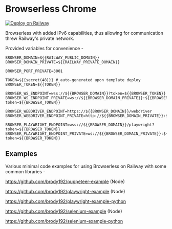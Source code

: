 # Browserless Chrome

[![Deploy on Railway](https://railway.app/button.svg)](https://railway.app/new/template/browserless)

Browserless with added IPv6 capabilities, thus allowing for communication threw Railway's private network.

Provided variables for convenience -

```shell
BROWSER_DOMAIN=${{RAILWAY_PUBLIC_DOMAIN}}
BROWSER_DOMAIN_PRIVATE=${{RAILWAY_PRIVATE_DOMAIN}}

BROWSER_PORT_PRIVATE=3001

TOKEN=${{secret(48)}} # auto-generated upon template deploy
BROWSER_TOKEN=${{TOKEN}}

BROWSER_WS_ENDPOINT=wss://${{BROWSER_DOMAIN}}?token=${{BROWSER_TOKEN}}
BROWSER_WS_ENDPOINT_PRIVATE=ws://${{BROWSER_DOMAIN_PRIVATE}}:${{BROWSER_PORT_PRIVATE}}?token=${{BROWSER_TOKEN}}

BROWSER_WEBDRIVER_ENDPOINT=https://${{BROWSER_DOMAIN}}/webdriver
BROWSER_WEBDRIVER_ENDPOINT_PRIVATE=http://${{BROWSER_DOMAIN_PRIVATE}}:${{BROWSER_PORT_PRIVATE}}/webdriver

BROWSER_PLAYWRIGHT_ENDPOINT=wss://${{BROWSER_DOMAIN}}/playwright?token=${{BROWSER_TOKEN}}
BROWSER_PLAYWRIGHT_ENDPOINT_PRIVATE=ws://${{BROWSER_DOMAIN_PRIVATE}}:${{BROWSER_PORT_PRIVATE}}/playwright?token=${{BROWSER_TOKEN}}

```

## Examples

Various minimal code examples for using Browserless on Railway with some common libraries -

https://github.com/brody192/puppeteer-example (Node)

https://github.com/brody192/playwright-example (Node)

https://github.com/brody192/playwright-example-python

https://github.com/brody192/selenium-example (Node)

https://github.com/brody192/selenium-example-python

